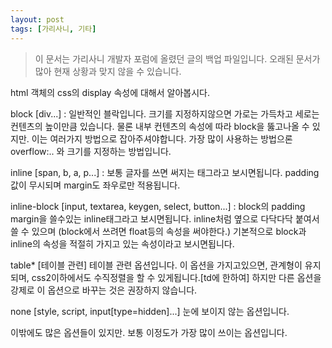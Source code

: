 ```yaml
---
layout: post
tags: [가리사니, 기타]
---
```


> 이 문서는 가리사니 개발자 포럼에 올렸던 글의 백업 파일입니다.
오래된 문서가 많아 현재 상황과 맞지 않을 수 있습니다.


html 객체의 css의 display 속성에 대해서 알아봅시다.

block [div...] :
일반적인 블락입니다.
크기를 지정하지않으면 가로는 가득차고 세로는 컨텐츠의 높이만큼 있습니다.
물론 내부 컨텐츠의 속성에 따라 block을 뚫고나올 수 있지만. 이는 여러가지 방법으로 잡아주셔야합니다.
가장 많이 사용하는 방법으론 overflow:.. 와 크기를 지정하는 방법입니다.

inline [span, b, a, p...] :
보통 글자를 쓰면 써지는 태그라고 보시면됩니다.
padding값이 무시되며 margin도 좌우로만 적용됩니다.

inline-block [input, textarea, keygen, select, button...] :
block의 padding margin을 쓸수있는 inline태그라고 보시면됩니다. inline처럼 옆으로 다닥다닥 붙여서 쓸 수 있으며 (block에서 쓰려면 float등의 속성을 써야한다.) 기본적으로 block과 inline의 속성을 적절히 가지고 있는 속성이라고 보시면됩니다.

table* [테이블 관련]
테이블 관련 옵션입니다. 이 옵션을 가지고있으면, 관계형이 유지되며, css2이하에서도 수직정렬을 할 수 있게됩니다.[td에 한하여] 하지만 다른 옵션을 강제로 이 옵션으로 바꾸는 것은 권장하지 않습니다.

none [style, script, input[type=hidden]...]
눈에 보이지 않는 옵션입니다.

이밖에도 많은 옵션들이 있지만. 보통 이정도가 가장 많이 쓰이는 옵션입니다.
